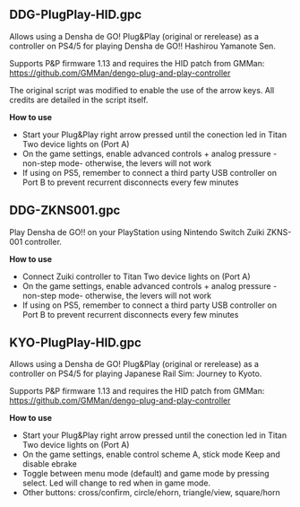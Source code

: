 DDG-PlugPlay-HID.gpc
---

Allows using a Densha de GO! Plug&Play (original or rerelease) as a controller on PS4/5 for playing Densha de GO!! Hashirou Yamanote Sen.

Supports P&P firmware 1.13 and requires the HID patch from GMMan: https://github.com/GMMan/dengo-plug-and-play-controller

The original script was modified to enable the use of the arrow keys. All credits are detailed in the script itself.

**How to use**
* Start your Plug&Play right arrow pressed until the conection led in Titan Two device lights on (Port A)
* On the game settings, enable advanced controls + analog pressure -non-step mode- otherwise, the levers will not work
* If using on PS5, remember to connect a third party USB controller on Port B to prevent recurrent disconnects every few minutes



DDG-ZKNS001.gpc
---

Play Densha de GO!! on your PlayStation using Nintendo Switch Zuiki ZKNS-001 controller.

**How to use**
* Connect Zuiki controller to Titan Two device lights on (Port A)
* On the game settings, enable advanced controls + analog pressure -non-step mode- otherwise, the levers will not work
* If using on PS5, remember to connect a third party USB controller on Port B to prevent recurrent disconnects every few minutes



KYO-PlugPlay-HID.gpc
---

Allows using a Densha de GO! Plug&Play (original or rerelease) as a controller on PS4/5 for playing Japanese Rail Sim: Journey to Kyoto.

Supports P&P firmware 1.13 and requires the HID patch from GMMan: https://github.com/GMMan/dengo-plug-and-play-controller

**How to use**
* Start your Plug&Play right arrow pressed until the conection led in Titan Two device lights on (Port A)
* On the game settings, enable control scheme A, stick mode Keep and disable ebrake
* Toggle between menu mode (default) and game mode by pressing select. Led will change to red when in game mode.
* Other buttons: cross/confirm, circle/ehorn, triangle/view, square/horn


